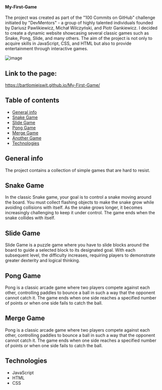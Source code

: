 #### My-First-Game

The project was created as part of the "100 Commits on GitHub" challenge initiated by "DevMentors" - a group of highly talented individuals founded by Dariusz Pawlikiewicz, Michał Wilczyński, and Piotr Gankiewicz. I decided to create a dynamic website showcasing several classic games such as Snake, Pong, Slide, and many others. The aim of the project is not only to acquire skills in JavaScript, CSS, and HTML but also to provide entertainment through interactive games.

![image](https://github.com/BartlomiejSwit/My-First-Game/assets/92230223/feedb796-f49b-425f-b361-9a0fc03f4ec3)

## Link to the page:
https://bartlomiejswit.github.io/My-First-Game/

## Table of contents
* [General info](#general-info)
* [Snake Game](#Snake-Game)
* [Slide Game](#Slide-Game)
* [Pong Game](#Pong-Game)
* [Merge Game](#Merge-Game)
* [Another Game](#Another-Game)
* [Technologies](#Technologies)

## General info
The project contains a collection of simple games that are hard to resist.
	
## Snake Game
In the classic Snake game, your goal is to control a snake moving around the board. You must collect flashing objects to make the snake grow while avoiding collisions with itself. As the snake grows longer, it becomes increasingly challenging to keep it under control. The game ends when the snake collides with itself.
	
## Slide Game
Slide Game is a puzzle game where you have to slide blocks around the board to guide a selected block to its designated goal. With each subsequent level, the difficulty increases, requiring players to demonstrate greater dexterity and logical thinking.

## Pong Game
Pong is a classic arcade game where two players compete against each other, controlling paddles to bounce a ball in such a way that the opponent cannot catch it. The game ends when one side reaches a specified number of points or when one side fails to catch the ball.

## Merge Game
Pong is a classic arcade game where two players compete against each other, controlling paddles to bounce a ball in such a way that the opponent cannot catch it. The game ends when one side reaches a specified number of points or when one side fails to catch the ball.

## Technologies
* JavaScript
* HTML
* CSS
